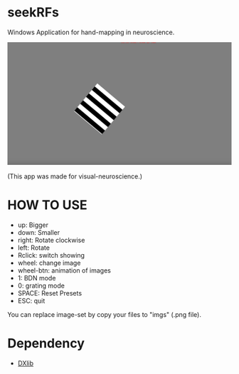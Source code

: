 seekRFs
=========

Windows Application for hand-mapping in neuroscience.

[![IMAGE ALT TEXT HERE](demo.png)](https://youtu.be/8A7t8uTPtsw)

(This app was made for visual-neuroscience.)

# HOW TO USE

 - up: Bigger
 - down: Smaller
 - right: Rotate clockwise
 - left: Rotate
 - Rclick: switch showing
 - wheel: change image
 - wheel-btn: animation of images
 - 1: BDN mode
 - 0: grating mode
 - SPACE: Reset Presets
 - ESC: quit

You can replace image-set by copy your files to "imgs\" (.png file).

# Dependency

 - [DXlib](http://dxlib.o.oo7.jp/)
